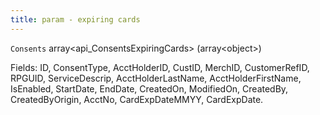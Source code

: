 ```yaml
---
title: param - expiring cards
---
```


`Consents` array\<api\_ConsentsExpiringCards> (array\<object>)

Fields: ID, ConsentType, AcctHolderID, CustID, MerchID, CustomerRefID, RPGUID, ServiceDescrip, AcctHolderLastName, AcctHolderFirstName, IsEnabled, StartDate, EndDate, CreatedOn, ModifiedOn, CreatedBy, CreatedByOrigin, AcctNo, CardExpDateMMYY, CardExpDate.

